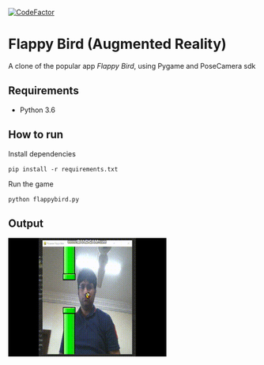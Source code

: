 [![CodeFactor](https://www.codefactor.io/repository/github/wonder-tree/flappy-bird-pygame/badge)](https://www.codefactor.io/repository/github/wonder-tree/flappy-bird-pygame)

# Flappy Bird (Augmented Reality)

A clone of the popular app *Flappy Bird*, using Pygame and PoseCamera sdk

## Requirements

* Python 3.6

## How to run

Install dependencies
```
pip install -r requirements.txt
```

Run the game
```
python flappybird.py
```

## Output

![PoseCamera](assets/flappy.gif)
